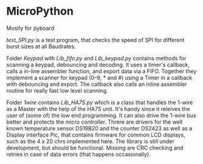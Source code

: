# MicroPython
Mostly for pyboard

*test_SPI.py* is a test program, that checks the speed of SPI for different burst sizes at all Baudrates.

Folder *Keypad* with *Lib_fifo.py* and *Lib_keypad.py* contains methods for scanning a keypad, debouncing and decoding. It uses a timer's callback, calls a in-line assembler function, and export data via a FIFO. Together they implement a scanner for keypad (0–9, * and #) using a Timer in a callback with debouncing and export. The callback also calls an inline assembler routine for really fast low level scanning.

Folder *1wire* contains *Lib_HA7S.py* which is a class that handles the 1-wire as a Master with the help of the HA7S unit. It's handy since it releives the user of (some of) the low end programming. It can also drive the 1-wire bus better and protects the micro controller. Threre are drivers for the well known temperature sensor DS18B20 and the counter DS2423 as well as a Display interface Pic, that contains firmware for common LCD displays, such as the 4 x 20 chrs implemented here. The library is still under development, but should be functional. Missing are CRC checking and retries in case of data errors (that happens occasionally).
